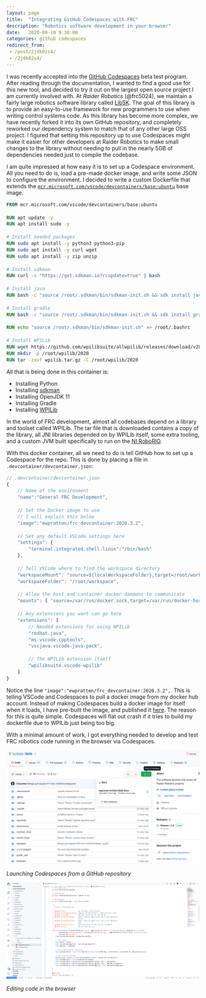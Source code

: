 ```yaml
---
layout: page
title:  "Integrating GitHub Codespaces with FRC"
description: "Robotics software development in your browser"
date:   2020-09-10 9:30:00 
categories: github codespaces
redirect_from: 
 - /post/2jdk02s4/
 - /2jdk02s4/
---
```


I was recently accepted into the [GitHub Codespaces](https://github.com/features/codespaces) beta test program. After reading through the documentation, I wanted to find a good use for this new tool, and decided to try it out on the largest open source project I am currently involved with. At *Raider Robotics* (@frc5024), we maintain a fairly large robotics software library called [Lib5K](https://github.com/frc5024/lib5k). The goal of this library is to provide an easy-to-use framework for new programmers to use when writing control systems code. As this library has become more complex, we have recently forked it into its own GitHub repository, and completely reworked our dependency system to match that of any other large OSS project. I figured that setting this repository up to use Codespaces might make it easier for other developers at Raider Robotics to make small changes to the library without needing to pull in the nearly 5GB of dependencies needed just to compile the codebase.

I am quite impressed at how easy it is to set up a Codespace environment. All you need to do is, load a pre-made docker image, and write some JSON to configure the environment. I decided to write a custom Dockerfile that extends the [`mcr.microsoft.com/vscode/devcontainers/base:ubuntu`](https://hub.docker.com/_/microsoft-vscode-devcontainers) base image. 

```dockerfile
FROM mcr.microsoft.com/vscode/devcontainers/base:ubuntu

RUN apt update -y
RUN apt install sudo -y

# Install needed packages
RUN sudo apt install -y python3 python3-pip
RUN sudo apt install -y curl wget
RUN sudo apt install -y zip unzip

# Install sdkman
RUN curl -s "https://get.sdkman.io?rcupdate=true" | bash

# Install java
RUN bash -c "source /root/.sdkman/bin/sdkman-init.sh && sdk install java 11.0.8-open"

# Install gradle
RUN bash -c "source /root/.sdkman/bin/sdkman-init.sh && sdk install gradle"

RUN echo "source /root/.sdkman/bin/sdkman-init.sh" >> /root/.bashrc

# Install WPILib
RUN wget https://github.com/wpilibsuite/allwpilib/releases/download/v2020.3.2/WPILib_Linux-2020.3.2.tar.gz -O wpilib.tar.gz
RUN mkdir -p /root/wpilib/2020
RUN tar -zxvf wpilib.tar.gz -C /root/wpilib/2020
```

All that is being done in this container is:

 - Installing Python
 - Installing [sdkman](https://sdkman.io)
 - Installing OpenJDK 11
 - Installing Gradle
 - Installing [WPILib](https://github.com/wpilibsuite/allwpilib/)

In the world of FRC development, almost all codebases depend on a library and toolset called WPILib. The tar file that is downloaded contains a copy of the library, all JNI libraries depended on by WPILib itself, some extra tooling, and a custom JVM built specifically to run on the [NI RoboRIO](https://www.ni.com/en-ca/support/model.roborio.html).

With this docker container, all we need to do is tell GitHub how to set up a Codespace for the repo. This is done by placing a file in `.devcontainer/devcontainer.json`:

```js
// .devcontainer/devcontainer.json
{
    // Name of the environment
    "name":"General FRC Development",

    // Set the Docker image to use
    // I will explain this below
    "image":"ewpratten/frc_devcontainer:2020.3.2",

    // Set any default VSCode settings here
    "settings": {
        "terminal.integrated.shell.linux":"/bin/bash"
    },

    // Tell VSCode where to find the workspace directory
    "workspaceMount": "source=${localWorkspaceFolder},target=/root/workspace,type=bind,consistency=cached",
    "workspaceFolder": "/root/workspace",

    // Allow the host and container docker daemons to communicate
    "mounts": [ "source=/var/run/docker.sock,target=/var/run/docker-host.sock,type=bind" ],

    // Any extensions you want can go here
    "extensions": [
        // Needed extensions for using WPILib
        "redhat.java",
        "ms-vscode.cpptools",
        "vscjava.vscode-java-pack",

        // The WPILib extension itself
        "wpilibsuite.vscode-wpilib"
    ]
}
```

Notice the line `"image":"ewpratten/frc_devcontainer:2020.3.2",`. This is telling VSCode and Codespaces to pull a docker image from my docker hub account. Instead of making Codespaces build a docker image for itself when it loads, I have pre-built the image, and published it [here](https://hub.docker.com/r/ewpratten/frc_devcontainer). The reason for this is quite simple. Codespaces will flat out crash if it tries to build my dockerfile due to WPILib just being too big.

With a minimal amount of work, I got everything needed to develop and test FRC robotics code running in the browser via Codespaces.

![](/assets/images/codespaces-menu.png)

*Launching Codespaces from a GitHub repository*

![](/assets/images/codespaces-code.png)

*Editing code in the browser*


 <!-- - Pushing a container this large to dockerhub requires the daemon to be restarted with -->

<!-- sudo systemctl stop docker
sudo dockerd -s overlay --max-concurrent-uploads=1  -->
